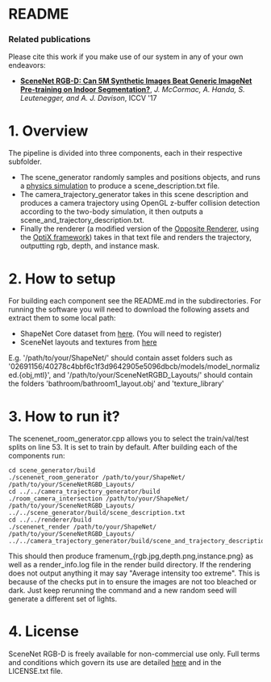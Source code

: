 # README #

### Related publications ###
Please cite this work if you make use of our system in any of your own endeavors:

* **[SceneNet RGB-D: Can 5M Synthetic Images Beat Generic ImageNet Pre-training on Indoor Segmentation?](http://www.imperial.ac.uk/media/imperial-college/research-centres-and-groups/dyson-robotics-lab/jmccormac_etal_iccv2017.pdf)**, *J. McCormac, A. Handa, S. Leutenegger, and A. J. Davison*, ICCV '17

# 1. Overview #
The pipeline is divided into three components, each in their respective subfolder. 

* The scene\_generator randomly samples and positions objects, and runs a [physics simulation](https://projectchrono.org/) to produce a scene\_description.txt file. 
* The camera\_trajectory\_generator takes in this scene description and produces a camera trajectory using OpenGL z-buffer collision detection according to the two-body simulation, it then outputs a scene\_and\_trajectory\_description.txt.  
* Finally the renderer (a modified version of the [Opposite Renderer](https://github.com/apartridge/OppositeRenderer), using the [OptiX framework](https://developer.nvidia.com/optix)) takes in that text file and renders the trajectory, outputting rgb, depth, and instance mask.

# 2. How to setup #

For building each component see the README.md in the subdirectories. For running the software you will need
to download the following assets and extract them to some local path:

* ShapeNet Core dataset from [here](https://shapenet.org). (You will need to register)
* SceneNet layouts and textures from [here](https://github.com/jmccormac/SceneNetRGBD_Layouts.git)

E.g. '/path/to/your/ShapeNet/' should contain asset folders such as '02691156/40278c4bbf6c1f3d9642905e5096dbcb/models/model\_normalized.{obj,mtl}', and '/path/to/your/SceneNetRGBD_Layouts/' should contain the folders 'bathroom/bathroom1\_layout.obj' and 'texture\_library'

# 3. How to run it? #

The scenenet\_room\_generator.cpp allows you to select the train/val/test splits on line 53. It is set to train by default.
After building each of the components run:

```
cd scene_generator/build
./scenenet_room_generator /path/to/your/ShapeNet/ /path/to/your/SceneNetRGBD_Layouts/
cd ../../camera_trajectory_generator/build
./room_camera_intersection /path/to/your/ShapeNet/ /path/to/your/SceneNetRGBD_Layouts/ ../../scene_generator/build/scene_description.txt
cd ../../renderer/build
./scenenet_render /path/to/your/ShapeNet/ /path/to/your/SceneNetRGBD_Layouts/ ../../camera_trajectory_generator/build/scene_and_trajectory_description.txt
```

This should then produce framenum_{rgb.jpg,depth.png,instance.png} as well as a render_info.log file in the render build directory. If the rendering does not output anything it may say "Average intensity too extreme". This is because of the checks put in to ensure the images are not too bleached or dark.  Just keep rerunning the command and a new random seed will generate a different set of lights.

# 4. License #
SceneNet RGB-D is freely available for non-commercial use only.  Full terms and conditions which govern its use are detailed [here](http://www.imperial.ac.uk/dyson-robotics-lab/downloads/scenenet-rgbd/scenenet-rgbd-license/) and in the LICENSE.txt file.
